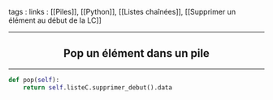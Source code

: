 tags : 
links : [[Piles]], [[Python]], [[Listes chaînées]], [[Supprimer un élément au début de la LC]]

****

<h2 style="text-align: center;"> Pop un élément dans un pile </h2>

****


```python
def pop(self):
	return self.listeC.supprimer_debut().data
```